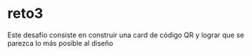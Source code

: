 # reto3
Este desafío consiste en construir una card de código QR y lograr que se parezca lo más posible al diseño
